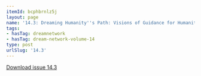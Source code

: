 ```yaml
---
itemId: bcphbrnlz5j
layout: page
name: '14.3: Dreaming Humanity''s Path: Visions of Guidance for Humanity'
tags:
- hasTag: dreamnetwork
- hasTag: dream-network-volume-14
type: post
urlSlug: '14.3'
---
```

<a href="../files/pdfs/Volume_14/14.3-Dream-Network-Vol-14-No-3.pdf" download="">Download issue 14.3</a>